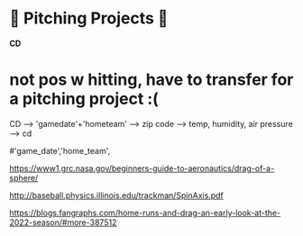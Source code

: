 # **💪 Pitching Projects 💪**

**CD**

# not pos w hitting, have to transfer for a pitching project :(

CD --> 'gamedate'+'hometeam' --> zip code --> temp, humidity, air pressure --> cd

#'game_date','home_team',

https://www1.grc.nasa.gov/beginners-guide-to-aeronautics/drag-of-a-sphere/

http://baseball.physics.illinois.edu/trackman/SpinAxis.pdf

https://blogs.fangraphs.com/home-runs-and-drag-an-early-look-at-the-2022-season/#more-387512
